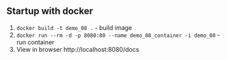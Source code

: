 
## Startup with docker

1. `docker build -t demo_08 .` - build image
2. `docker run --rm -d -p 8080:80 --name demo_08_container -i demo_08` - run container
3. View in browser http://localhost:8080/docs
